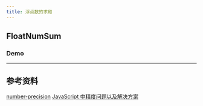 ```yaml
---
title: 浮点数的求和
---
```


## FloatNumSum

### Demo

<code src="./FloatNumSum.tsx" title='浮点数的求和' description='浮点数的求和,sumFloatNum方法不支持进位'></code>

---

## 参考资料

[number-precision](https://github.com/nefe/number-precision) [JavaScript 中精度问题以及解决方案](https://www.runoob.com/w3cnote/js-precision-problem-and-solution.html)
